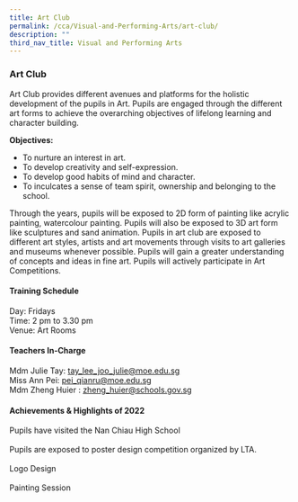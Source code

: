 ```yaml
---
title: Art Club
permalink: /cca/Visual-and-Performing-Arts/art-club/
description: ""
third_nav_title: Visual and Performing Arts
---
```

### Art Club

Art Club provides different avenues and platforms for the holistic development of the pupils in Art. Pupils are engaged through the different art forms to achieve the overarching objectives of lifelong learning and character building.

  

**Objectives:**

*   To nurture an interest in art.
*   To develop creativity and self-expression.
*   To develop good habits of mind and character.
*   To inculcates a sense of team spirit, ownership and belonging to the school.

  

Through the years, pupils will be exposed to 2D form of painting like acrylic painting, watercolour painting. Pupils will also be exposed to 3D art form like sculptures and sand animation. Pupils in art club are exposed to different art styles, artists and art movements through visits to art galleries and museums whenever possible. Pupils will gain a greater understanding of concepts and ideas in fine art. Pupils will actively participate in Art Competitions.

  

#### Training Schedule

Day: Fridays<br>
Time: 2 pm to 3.30 pm<br>
Venue: Art Rooms

#### Teachers In-Charge

Mdm Julie Tay: [tay\_lee\_joo\_julie@moe.edu.sg](mailto:tay_lee_joo_julie@moe.edu.sg)<br>
Miss Ann Pei: [pei\_qianru@moe.edu.sg](mailto:pei_qianru@moe.edu.sg)<br>
Mdm Zheng Huier : zheng_huier@schools.gov.sg

#### Achievements & Highlights of 2022

Pupils have visited the Nan Chiau High School<br><br>
Pupils are exposed to poster design competition organized by LTA.<br><br>
Logo Design<br><br>
Painting Session